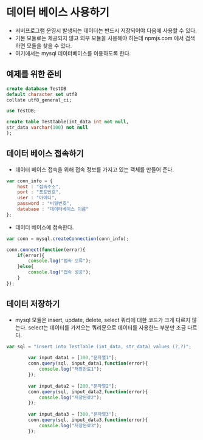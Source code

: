 # 데이터 베이스 사용하기
- 서버프로그램 운영시 발생되는 데이터는 반드시 저장되어야 다음에 사용할 수 있다.
- 기본 모듈로는 제공되지 않고 외부 모듈을 사용해야 하는데 npmjs.com 에서 검색하면 모듈을 찾을 수 있다.
- 여기에서는 mysql 데이터베이스를 이용하도록 한다.

## 예제를 위한 준비
~~~SQL
create database TestDB
default character set utf8
collate utf8_general_ci;

use TestDB;

create table TestTable(int_data int not null,
str_data varchar(100) not null
);
~~~

## 데이터 베이스 접속하기
- 데이터 베이스 접속을 위해 접속 정보를 가지고 있는 객체를 만들어 준다.
~~~js
var conn_info = {
    host : "접속주소",
    port : "포트번호",
    user : "아이디",
    password : "비밀번호",
    database : "데이터베이스 이름"
};
~~~
- 데이터 베이스에 접속한다.
~~~js
var conn = mysql.createConnection(conn_info);

conn.connect(function(error){
    if(error){
        console.log("접속 오류");
    }else{
        console.log("접속 성공");
    }
});
~~~

## 데이터 저장하기
- mysql 모듈은 insert, update, delete, select 쿼리에 대한 코드가 크게 다르지 않는다. select는 데이터를 가져오는 쿼리문으로 데이터를 사용한느 부분만 조금 다르다.
~~~js
var sql = "insert into TestTable (int_data, str_data) values (?,?)";
        
        var input_data1 = [100,"문자열1"];
        conn.query(sql, input_data1,function(error){
        	console.log("저장완료1");
        });
        
        var input_data2 = [200,"문자열2"];
        conn.query(sql, input_data2,function(error){
        	console.log("저장완료2");
        });
        
        var input_data3 = [300,"문자열3"];
        conn.query(sql, input_data3,function(error){
        	console.log("저장완료3");
        });
~~~
